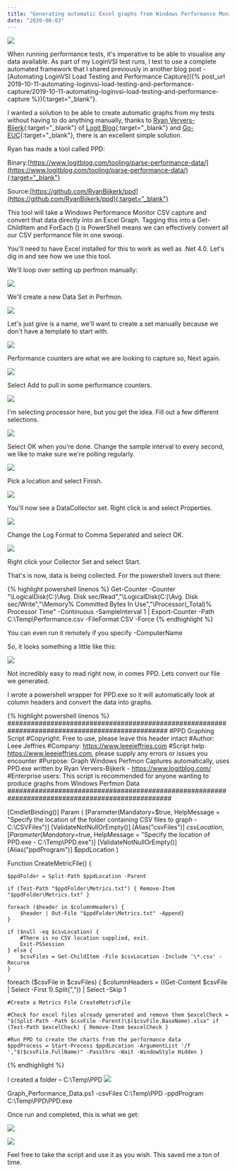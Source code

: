 ```yaml
---
title: "Generating automatic Excel graphs from Windows Performance Monitor captures"
date: "2020-08-03"
---
```


![](images/080320_1636_Generatinga1.png)

When running performance tests, it's imperative to be able to visualise any data available. As part of my LoginVSI test runs, I test to use a complete automated framework that I shared previously in another blog post - [Automating LoginVSI Load Testing and Performance Capture]({% post_url 2019-10-11-automating-loginvsi-load-testing-and-performance-capture/2019-10-11-automating-loginvsi-load-testing-and-performance-capture %}){:target="_blank"}.

I wanted a solution to be able to create automatic graphs from my tests without having to do anything manually, thanks to [Ryan Ververs-Bijerk](https://www.linkedin.com/in/ryanbijkerk/){:target="_blank"} of [Logit Blog](https://www.logitblog.com/){:target="_blank"} and [Go-EUC](https://www.go-euc.com/index.html){:target="_blank"}, there is an excellent simple solution.

Ryan has made a tool called PPD:

Binary:[https://www.logitblog.com/tooling/parse-performance-data/](https://www.logitblog.com/tooling/parse-performance-data/){:target="_blank"}

Source:[https://github.com/RyanBijkerk/ppd](https://github.com/RyanBijkerk/ppd){:target="_blank"}

This tool will take a Windows Performance Monitor CSV capture and convert that data directly into an Excel Graph. Tagging this into a Get-ChildItem and ForEach () is PowerShell means we can effectively convert all our CSV performance file in one swoop.

You'll need to have Excel installed for this to work as well as .Net 4.0. Let's dig in and see how we use this tool.

We'll loop over setting up perfmon manually:

![](images/080320_1636_Generatinga2.png)

We'll create a new Data Set in Perfmon.

![](images/080320_1636_Generatinga3.png)

Let's just give is a name, we'll want to create a set manually because we don't have a template to start with.

![](images/080320_1636_Generatinga4.png)

Performance counters are what we are looking to capture so, Next again.

![](images/080320_1636_Generatinga5.png)

Select Add to pull in some performance counters.

![](images/080320_1636_Generatinga6.png)

I'm selecting processor here, but you get the idea. Fill out a few different selections.

![](images/080320_1636_Generatinga7.png)

Select OK when you're done. Change the sample interval to every second, we like to make sure we're polling regularly.

![](images/080320_1636_Generatinga8.png)

Pick a location and select Finish.

![](images/080320_1636_Generatinga9.png)

You'll now see a DataCollector set. Right click is and select Properties.

![](images/080320_1636_Generatinga10.png)

Change the Log Format to Comma Seperated and select OK.

![](images/080320_1636_Generatinga11.png)

Right click your Collector Set and select Start.

That's is now, data is being collected. For the powershell lovers out there:

{% highlight powershell linenos %}
Get-Counter -Counter "\LogicalDisk(C:)\Avg. Disk sec/Read","\LogicalDisk(C:)\Avg. Disk sec/Write","\Memory\% Committed Bytes In Use","\Processor(_Total)\% Processor Time" -Continuous -SampleInterval 1 | Export-Counter -Path C:\Temp\Performance.csv -FileFormat CSV -Force
{% endhighlight %}

You can even run it remotely if you specify -ComputerName

So, it looks something a little like this:

![](images/080320_1636_Generatinga12.png)

Not incredibly easy to read right now, in comes PPD. Lets convert our file we generated.

I wrote a powershell wrapper for PPD.exe so it will automatically look at column headers and convert the data into graphs.

{% highlight powershell linenos %}
################################################################################################# 
#PPD Graphing Script 
#Copyright: Free to use, please leave this header intact #Author: Leee Jeffries 
#Company: https://www.leeejeffries.com 
#Script help: https://www.leeejeffries.com, please supply any errors or issues you encounter #Purpose: Graph Windows Perfmon Captures automatically, uses PPD.exe written by Ryan Ververs-Bijkerk - https://www.logitblog.com/ 
#Enterprise users: This script is recommended for anyone wanting to produce graphs from Windows Perfmon Data ##################################################################################################

[CmdletBinding()] Param ( 
    [Parameter(Mandatory=$true, HelpMessage = "Specify the location of the folder containing CSV files to graph - C:\CSVFiles")] [ValidateNotNullOrEmpty()] [Alias("csvFiles")] $csvLocation, 
    [Parameter(Mandatory=$true, HelpMessage = "Specify the location of PPD.exe - C:\Temp\PPD.exe")] 
    [ValidateNotNullOrEmpty()] [Alias("ppdProgram")] $ppdLocation )

Function CreateMetricFile() {

    $ppdFolder = Split-Path $ppdLocation -Parent

    if (Test-Path "$ppdFolder\Metrics.txt") { Remove-Item "$ppdFolder\Metrics.txt" }

    foreach ($header in $columnHeaders) { 
        $header | Out-File "$ppdFolder\Metrics.txt" -Append} 
    }
    
    if ($null -eq $csvLocation) { 
        #There is no CSV location supplied, exit. 
        Exit-PSSession 
    } else { 
        $csvFiles = Get-ChildItem -File $csvLocation -Include '\*.csv' -Recurse
    }

foreach ($csvFile in $csvFiles) { 
    $columnHeaders = ((Get-Content $csvFile | Select -First 1).Split(",")) | Select -Skip 1

    #Create a Metrics File CreateMetricFile

    #Check for excel files already generated and remove them $excelCheck = "$(Split-Path -Path $csvFile -Parent)\$($csvFile.BaseName).xlsx" if (Test-Path $excelCheck) { Remove-Item $excelCheck }

    #Run PPD to create the charts from the performance data 
    $ppdProcess = Start-Process $ppdLocation -ArgumentList '/f ',"$($csvFile.FullName)" -Passthru -Wait -WindowStyle Hidden } 
{% endhighlight %}

I created a folder – C:\Temp\PPD
![](images/080320_1636_Generatinga13.png)

Graph_Performance_Data.ps1 -csvFiles C:\Temp\PPD -ppdProgram C:\Temp\PPD\PPD.exe

Once run and completed, this is what we get:

![](images/080320_1636_Generatinga14.png)

![](images/080320_1636_Generatinga15.png)

Feel free to take the script and use it as you wish. This saved me a ton of time.
